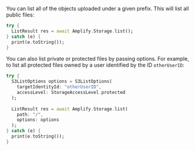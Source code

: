 You can list all of the objects uploaded under a given prefix. This will list all public files:

```dart
try {
  ListResult res = await Amplify.Storage.list();
} catch (e) {
  print(e.toString());
}
```

You can also list private or protected files by passing options. For example, to list all protected files owned by a user identified by the ID `otherUserID`:

```dart
try {
  S3ListOptions options = S3ListOptions(
    targetIdentityId: "otherUserID",
    accessLevel: StorageAccessLevel.protected
  );
          
  ListResult res = await Amplify.Storage.list(
    path: "/", 
    options: options
  );
} catch (e) {
  print(e.toString());
}
```

